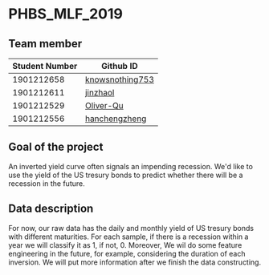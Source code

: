 # PHBS_MLF_2019
## Team member
Student Number | Github ID
------------ | -------------
1901212658 | [knowsnothing753](https://github.com/knowsnothing753)
1901212611 | [jinzhaol](https://github.com/jinzhaol)
1901212529 | [Oliver-Qu](https://github.com/Oliver-Qu)
1901212556 | [hanchengzheng](https://github.com/hanchengzheng)
## Goal of the project
An inverted yield curve often signals an impending recession. We'd like to use the yield of the US tresury bonds to predict whether there will be a recession in the future.
## Data description
For now, our raw data has the daily and monthly yield of US tresury bonds with different maturities. For each sample, if there is a recession within a year we will classify it as 1, if not, 0. Moreover, We wil do some feature engineering in the future, for example, considering the duration of each inversion. We will put more information after we finish the data constructing.
